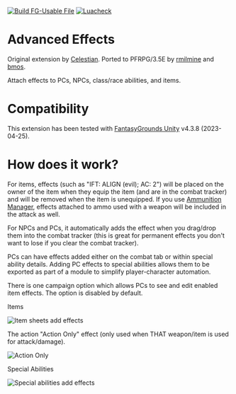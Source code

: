 [![Build FG-Usable File](https://github.com/FG-Unofficial-Developers-Guild/FG-PFRPG-Advanced-Effects/actions/workflows/create-ext.yml/badge.svg)](https://github.com/FG-Unofficial-Developers-Guild/FG-PFRPG-Advanced-Effects/actions/workflows/create-ext.yml) [![Luacheck](https://github.com/FG-Unofficial-Developers-Guild/FG-PFRPG-Advanced-Effects/actions/workflows/luacheck.yml/badge.svg)](https://github.com/FG-Unofficial-Developers-Guild/FG-PFRPG-Advanced-Effects/actions/workflows/luacheck.yml)

# Advanced Effects
Original extension by [Celestian](https://www.fantasygrounds.com/forums/member.php?54726-celestian). Ported to PFRPG/3.5E by [rmilmine](https://www.fantasygrounds.com/forums/member.php?215591-rmilmine) and [bmos](https://www.fantasygrounds.com/forums/member.php?194283-bmos).

Attach effects to PCs, NPCs, class/race abilities, and items.

# Compatibility
This extension has been tested with [FantasyGrounds Unity](https://www.fantasygrounds.com/home/FantasyGroundsUnity.php) v4.3.8 (2023-04-25).

# How does it work?
For items, effects (such as "IFT: ALIGN (evil); AC: 2") will be placed on the owner of the item when they equip the item (and are in the combat tracker) and will be removed when the item is unequipped.
If you use [Ammunition Manager](https://github.com/bmos/FG-Ammunition-Manager), effects attached to ammo used with a weapon will be included in the attack as well.

For NPCs and PCs, it automatically adds the effect when you drag/drop them into the combat tracker (this is great for permanent effects you don't want to lose if you clear the combat tracker).

PCs can have effects added either on the combat tab or within special ability details. Adding PC effects to special abilities allows them to be exported as part of a module to simplify player-character automation.

There is one campaign option which allows PCs to see and edit enabled item effects. The option is disabled by default.

Items

![Item sheets add effects](https://user-images.githubusercontent.com/1916835/175786580-f83bdf2f-4a26-4894-99f3-f8828bd45546.png)

The action "Action Only" effect (only used when THAT weapon/item is used for attack/damage).

![Action Only](https://i.imgur.com/QzwZaqx.png)

Special Abilities

![Special abilities add effects](https://user-images.githubusercontent.com/1916835/175786596-b181a9c1-6790-42d7-b314-339984c85181.png)


